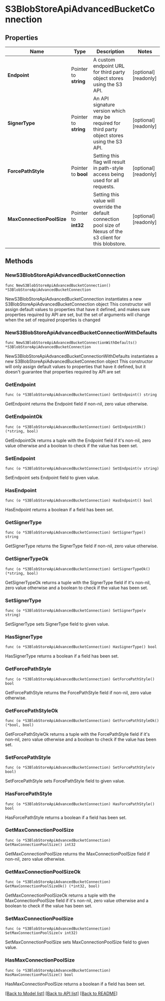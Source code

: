# S3BlobStoreApiAdvancedBucketConnection

## Properties

Name | Type | Description | Notes
------------ | ------------- | ------------- | -------------
**Endpoint** | Pointer to **string** | A custom endpoint URL for third party object stores using the S3 API. | [optional] [readonly] 
**SignerType** | Pointer to **string** | An API signature version which may be required for third party object stores using the S3 API. | [optional] [readonly] 
**ForcePathStyle** | Pointer to **bool** | Setting this flag will result in path-style access being used for all requests. | [optional] [readonly] 
**MaxConnectionPoolSize** | Pointer to **int32** | Setting this value will override the default connection pool size of Nexus of the s3 client for this blobstore. | [optional] [readonly] 

## Methods

### NewS3BlobStoreApiAdvancedBucketConnection

`func NewS3BlobStoreApiAdvancedBucketConnection() *S3BlobStoreApiAdvancedBucketConnection`

NewS3BlobStoreApiAdvancedBucketConnection instantiates a new S3BlobStoreApiAdvancedBucketConnection object
This constructor will assign default values to properties that have it defined,
and makes sure properties required by API are set, but the set of arguments
will change when the set of required properties is changed

### NewS3BlobStoreApiAdvancedBucketConnectionWithDefaults

`func NewS3BlobStoreApiAdvancedBucketConnectionWithDefaults() *S3BlobStoreApiAdvancedBucketConnection`

NewS3BlobStoreApiAdvancedBucketConnectionWithDefaults instantiates a new S3BlobStoreApiAdvancedBucketConnection object
This constructor will only assign default values to properties that have it defined,
but it doesn't guarantee that properties required by API are set

### GetEndpoint

`func (o *S3BlobStoreApiAdvancedBucketConnection) GetEndpoint() string`

GetEndpoint returns the Endpoint field if non-nil, zero value otherwise.

### GetEndpointOk

`func (o *S3BlobStoreApiAdvancedBucketConnection) GetEndpointOk() (*string, bool)`

GetEndpointOk returns a tuple with the Endpoint field if it's non-nil, zero value otherwise
and a boolean to check if the value has been set.

### SetEndpoint

`func (o *S3BlobStoreApiAdvancedBucketConnection) SetEndpoint(v string)`

SetEndpoint sets Endpoint field to given value.

### HasEndpoint

`func (o *S3BlobStoreApiAdvancedBucketConnection) HasEndpoint() bool`

HasEndpoint returns a boolean if a field has been set.

### GetSignerType

`func (o *S3BlobStoreApiAdvancedBucketConnection) GetSignerType() string`

GetSignerType returns the SignerType field if non-nil, zero value otherwise.

### GetSignerTypeOk

`func (o *S3BlobStoreApiAdvancedBucketConnection) GetSignerTypeOk() (*string, bool)`

GetSignerTypeOk returns a tuple with the SignerType field if it's non-nil, zero value otherwise
and a boolean to check if the value has been set.

### SetSignerType

`func (o *S3BlobStoreApiAdvancedBucketConnection) SetSignerType(v string)`

SetSignerType sets SignerType field to given value.

### HasSignerType

`func (o *S3BlobStoreApiAdvancedBucketConnection) HasSignerType() bool`

HasSignerType returns a boolean if a field has been set.

### GetForcePathStyle

`func (o *S3BlobStoreApiAdvancedBucketConnection) GetForcePathStyle() bool`

GetForcePathStyle returns the ForcePathStyle field if non-nil, zero value otherwise.

### GetForcePathStyleOk

`func (o *S3BlobStoreApiAdvancedBucketConnection) GetForcePathStyleOk() (*bool, bool)`

GetForcePathStyleOk returns a tuple with the ForcePathStyle field if it's non-nil, zero value otherwise
and a boolean to check if the value has been set.

### SetForcePathStyle

`func (o *S3BlobStoreApiAdvancedBucketConnection) SetForcePathStyle(v bool)`

SetForcePathStyle sets ForcePathStyle field to given value.

### HasForcePathStyle

`func (o *S3BlobStoreApiAdvancedBucketConnection) HasForcePathStyle() bool`

HasForcePathStyle returns a boolean if a field has been set.

### GetMaxConnectionPoolSize

`func (o *S3BlobStoreApiAdvancedBucketConnection) GetMaxConnectionPoolSize() int32`

GetMaxConnectionPoolSize returns the MaxConnectionPoolSize field if non-nil, zero value otherwise.

### GetMaxConnectionPoolSizeOk

`func (o *S3BlobStoreApiAdvancedBucketConnection) GetMaxConnectionPoolSizeOk() (*int32, bool)`

GetMaxConnectionPoolSizeOk returns a tuple with the MaxConnectionPoolSize field if it's non-nil, zero value otherwise
and a boolean to check if the value has been set.

### SetMaxConnectionPoolSize

`func (o *S3BlobStoreApiAdvancedBucketConnection) SetMaxConnectionPoolSize(v int32)`

SetMaxConnectionPoolSize sets MaxConnectionPoolSize field to given value.

### HasMaxConnectionPoolSize

`func (o *S3BlobStoreApiAdvancedBucketConnection) HasMaxConnectionPoolSize() bool`

HasMaxConnectionPoolSize returns a boolean if a field has been set.


[[Back to Model list]](../README.md#documentation-for-models) [[Back to API list]](../README.md#documentation-for-api-endpoints) [[Back to README]](../README.md)


